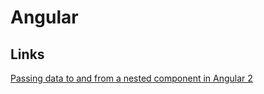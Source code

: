 # Angular

## Links 

[Passing data to and from a nested component in Angular 2](https://www.themarketingtechnologist.co/building-nested-components-in-angular-2/)

